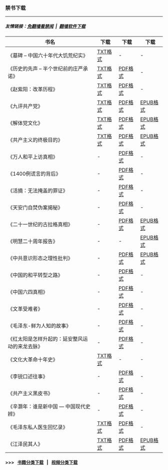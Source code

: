 ### 禁书下载

---
##### 友情链接：[免翻墙看禁闻](https://github.com/gfw-breaker/banned-news3) &nbsp;|&nbsp; [翻墙软件下载](https://github.com/gfw-breaker/nogfw)

| 书名 | 下载 | 下载 | 下载 |
|---|---|---|---|
| 《墓碑 – 中国六十年代大饥荒纪实》 | [TXT格式](resources/mb.txt) | - | - |
| 《历史的先声 – 半个世纪前的庄严承诺》 | [TXT格式](resources/lsxs.txt) | [PDF格式](resources/lsxs.pdf) | - |
| 《赵紫阳：改革历程》 | [TXT格式](resources/zzy_gglc.txt) | [PDF格式](resources/zzy_gglc.pdf) | - |
| 《九评共产党》 | [TXT格式](resources/9ping.txt) | [PDF格式](resources/9ping.pdf) | [EPUB格式](resources/9ping.epub) |
| 《解体党文化》 | [TXT格式](resources/jtdwh.txt) | [PDF格式](resources/jtdwh.pdf) | [EPUB格式](resources/jtdwh.epub) |
| 《共产主义的终极目的》 | [TXT格式](resources/gczy.txt) | [PDF格式](resources/gczy.pdf) | [EPUB格式](resources/gczy.epub) |
| 《万人和平上访真相》 | - | [PDF格式](resources/425.pdf) | - |
| 《1400例谎言的背后》 | - | [PDF格式](resources/1400zx.pdf) | - |
| 《活摘：无法掩盖的罪证》 | - | [PDF格式](resources/organ.pdf) | - |
| 《天安门自焚伪案揭秘》 | - | [PDF格式](resources/zifen.pdf) | - |
| 《二十一世纪的古拉格真相》 | - | [PDF格式](resources/glg.pdf) | [EPUB格式](resources/glg.epub) |
| 《明慧二十周年报告》 | - | - | [EPUB格式](resources/mh-20.epub) |
| 《中共意识形态之理性批判》 | - | [PDF格式](resources/zgysxt.pdf) | [EPUB格式](resources/zgysxt.epub) |
| 《中国的和平转型之路》 | - | [PDF格式](resources/hpzx.pdf) | - |
| 《中国六四真相》 | - | [PDF格式](resources/64.pdf) | - |
| 《文革受难者》 | - | [PDF格式](resources/wenge-victims.pdf) | - |
| 《毛泽东-鲜为人知的故事》 | - | [PDF格式](resources/mzd.pdf) | - |
| 《红太阳是怎样升起的：延安整风运动的来龙去脉》 | - | [PDF格式](resources/yanan.pdf) | - |
| 《文化大革命十年史》 | [TXT格式](resources/wenge_10years.txt) | - | - |
| 《李锐口述往事》 | - | [PDF格式](resources/LiRui.pdf) | - |
| 《共产主义黑皮书》 | - | [PDF格式](resources/blackbook.pdf) | - |
| 《辛灏年：谁是新中国 — 中国现代史辨》 | - | [PDF格式](resources/newchina.pdf) | - |
| 《毛泽东私人医生回忆录》 | [TXT格式](resources/mzdyshyl.txt) | [PDF格式](resources/mzdyshyl.pdf) | - |
| 《江泽民其人》 | [TXT格式](resources/jzm.txt) | [PDF格式](resources/jzm.pdf) | [EPUB格式](resources/jzm.epub) |

#### >>> &nbsp;&nbsp;[书籍分类下载](http://78.141.195.254:10000/bbooks/) &nbsp;&nbsp;|&nbsp;&nbsp; [视频分类下载](http://78.141.195.254:10000//bbooks/99.视频下载)
